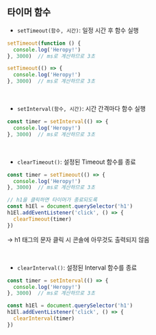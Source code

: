 ## 타이머 함수

- `setTimeout(함수, 시간)`: 일정 시간 후 함수 실행

```jsx
setTimeout(function () {
  console.log('Heropy!')
}, 3000)  // ms로 계산하므로 3초
```

```jsx
setTimeout(() => {
  console.log('Heropy!')
}, 3000)  // ms로 계산하므로 3초
```

<br/>

- `setInterval(함수, 시간)`: 시간 간격마다 함수 실행

```jsx
const timer = setInterval(() => {
  console.log('Heropy!')
}, 3000)  // ms로 계산하므로 3초
```

<br/>

- `clearTimeout()`: 설정된 Timeout 함수를 종료

```jsx
const timer = setTimeout(() => {
  console.log('Heropy!')
}, 3000)  // ms로 계산하므로 3초

// h1을 클릭하면 타이머가 종료되도록
const h1El = document.querySelector('h1')
h1El.addEventListener('click', () => {
  clearTimeout(timer)
})
```
→ h1 태그의 문자 클릭 시 콘솔에 아무것도 출력되지 않음

<br/>

- `clearInterval()`: 설정된 Interval 함수를 종료

```jsx
const timer = setInterval(() => {
  console.log('Heropy!')
}, 3000)  // ms로 계산하므로 3초

const h1El = document.querySelector('h1')
h1El.addEventListener('click', () => {
  clearInterval(timer)
})
```